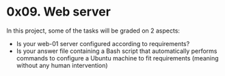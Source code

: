 # 0x09. Web server

In this project, some of the tasks will be graded on 2 aspects:

- Is your web-01 server configured according to requirements?
- Is your answer file containing a Bash script that automatically performs commands to configure a Ubuntu machine to fit requirements (meaning without any human intervention)
